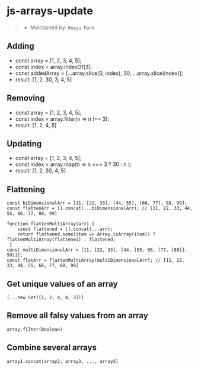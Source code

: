 # js-arrays-update
> - Maintained by: `Heegu Park`

## Adding
- const array = [1, 2, 3, 4, 5];
- const index = array.indexOf(3);
- const addedArray = [...array.slice(0, index), 30, ...array.slice(index)];
- result: [1, 2, 30, 3, 4, 5]

## Removing
- const array = [1, 2, 3, 4, 5];
- const index = array.filter(n => n !== 3);
- result: [1, 2, 4, 5]

## Updating
- const array = [1, 2, 3, 4, 5];
- const index = array.map(n => n === 3 ? 30 : n );
- result: [1, 2, 30, 4, 5]

## Flattening
```
const biDimensionalArr = [11, [22, 33], [44, 55], [66, 77], 88, 99];
const flattenArr = [].concat(...biDimensionalArr); // [11, 22, 33, 44, 55, 66, 77, 88, 99]
```

```
function flattenMultiArray(arr) {
    const flattened = [].concat(...arr);
    return flattened.some(item => Array.isArray(item)) ? flattenMultiArray(flattened) : flattened;
 }
const multiDimensionalArr = [11, [22, 33], [44, [55, 66, [77, [88]], 99]]];
const flatArr = flattenMultiArray(multiDimensionalArr); // [11, 22, 33, 44, 55, 66, 77, 88, 99]
```

## Get unique values of an array
```
[...new Set([1, 2, 4, 4, 3])]
```

## Remove all falsy values from an array
```
array.filter(Boolean)
```

## Combine several arrays
```
array1.concat(array2, array3, ..., arrayX)
```
